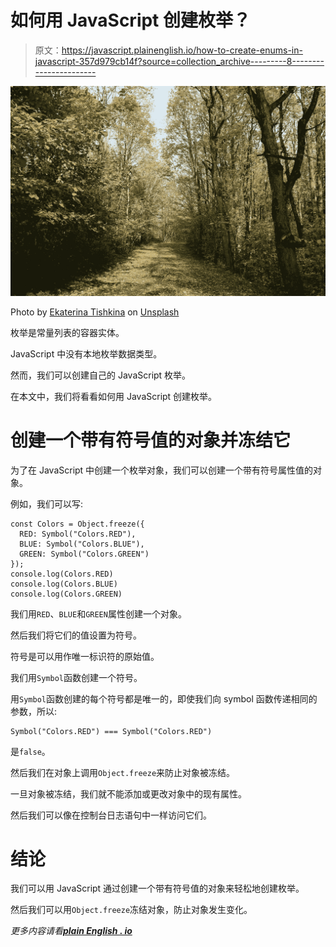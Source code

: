 # 如何用 JavaScript 创建枚举？

> 原文：<https://javascript.plainenglish.io/how-to-create-enums-in-javascript-357d979cb14f?source=collection_archive---------8----------------------->

![](img/6ea020ce5a19c49ad84fce8c85cdbfe6.png)

Photo by [Ekaterina Tishkina](https://unsplash.com/@tishkinakaterina?utm_source=medium&utm_medium=referral) on [Unsplash](https://unsplash.com?utm_source=medium&utm_medium=referral)

枚举是常量列表的容器实体。

JavaScript 中没有本地枚举数据类型。

然而，我们可以创建自己的 JavaScript 枚举。

在本文中，我们将看看如何用 JavaScript 创建枚举。

# 创建一个带有符号值的对象并冻结它

为了在 JavaScript 中创建一个枚举对象，我们可以创建一个带有符号属性值的对象。

例如，我们可以写:

```
const Colors = Object.freeze({
  RED: Symbol("Colors.RED"),
  BLUE: Symbol("Colors.BLUE"),
  GREEN: Symbol("Colors.GREEN")
});
console.log(Colors.RED)
console.log(Colors.BLUE)
console.log(Colors.GREEN)
```

我们用`RED`、`BLUE`和`GREEN`属性创建一个对象。

然后我们将它们的值设置为符号。

符号是可以用作唯一标识符的原始值。

我们用`Symbol`函数创建一个符号。

用`Symbol`函数创建的每个符号都是唯一的，即使我们向 symbol 函数传递相同的参数，所以:

```
Symbol("Colors.RED") === Symbol("Colors.RED")
```

是`false`。

然后我们在对象上调用`Object.freeze`来防止对象被冻结。

一旦对象被冻结，我们就不能添加或更改对象中的现有属性。

然后我们可以像在控制台日志语句中一样访问它们。

# 结论

我们可以用 JavaScript 通过创建一个带有符号值的对象来轻松地创建枚举。

然后我们可以用`Object.freeze`冻结对象，防止对象发生变化。

*更多内容请看*[***plain English . io***](http://plainenglish.io/)